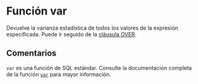 ﻿---
SidebarGroup: "v"
Autogenerated: true
---

# Función  var

Devuelve la varianza estadística de todos los valores de la expresión especificada. Puede ir seguido de la [cláusula OVER](../../t-sql/queries/select-over-clause-transact-sql.md).

## Comentarios 

`var` es una función de SQL estándar. Consulte la documentación completa de la función [`var`](https://learn.microsoft.com/es-es/sql/t-sql/functions/var-transact-sql) para mayor información.

